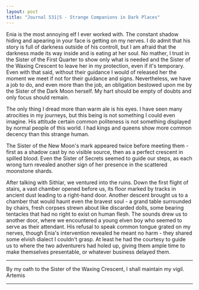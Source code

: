 ```yaml
---
layout: post
title: "Journal 531|S - Strange Companions in Dark Places"
---
```


Enia is the most annoying elf I ever worked with. The constant shadow hiding and apearing in your face is getting on my nerves. I do admit that his story is full of darkness outside of his controll, but I am afraid that the darkness made its way inside and is eating at her soul. No mather, I trust in the Sister of the First Quarter to show only what is needed and the Sister of the Waxing Crescent to leave her in my protection, even if it's temporary. Even with that said, without their guidance I would of released her the moment we meet if not for their guidance and signs. Nevertheless, we have a job to do, and even more than the job, an obligation bestowed upon me by the Sister of the Dark Moon herself. My hart should be empty of doubts and only focus should remain.

The only thing I dread more than warm ale is his eyes. I have seen many atrocities in my journeys, but this being is not something I could even imagine. His attitude certain common politeness is not something displayed by normal people of this world. I had kings and queens show more common decency than this strange human.

The Sister of the New Moon's mark appeared twice before meeting them - first as a shadow cast by no visible source, then as a perfect crescent in spilled blood. Even the Sister of Secrets seemed to guide our steps, as each wrong turn revealed another sign of her presence in the scattered moonstone shards.

After talking with Sithlar, we ventured into the ruins. Down the first flight of stairs, a vast chamber opened before us, its floor marked by tracks in ancient dust leading to a right-hand door. Another descent brought us to a chamber that would haunt even the bravest soul - a grand table surrounded by chairs, fresh corpses strewn about like discarded dolls, some bearing tentacles that had no right to exist on human flesh. The sounds drew us to another door, where we encountered a young elven boy who seemed to serve as their attendant. His refusal to speak common tongue grated on my nerves, though Enia's intervention revealed he meant no harm - they shared some elvish dialect I couldn't grasp. At least he had the courtesy to guide us to where the two adventurers had holed up, giving them ample time to make themselves presentable, or whatever business delayed them.

***
By my oath to the Sister of the Waxing Crescent, I shall maintain my vigil.  
Artemis
***
